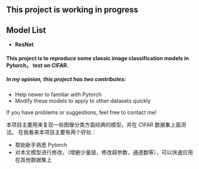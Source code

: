 
## This project is working in progress

## Model List

- **ResNet**


#### This project is to reproduce some classic image classification models in Pytorch， test on CIFAR.

##### In my opinion, this project has two contributes:

- Help newer to familiar with Pytorch
- Modify these models to apply to other datasets quickly

If you have problems or suggestions, feel free to contact me!


本项目主要用来复现一些图像分类方面经典的模型，并在 CIFAR 数据集上面测试。 在我看来本项目主要有两个好处：

- 帮助新手熟悉 Pytorch
- 对本文模型进行修改，（增删少量层，修改超参数，通道数等），可以快速应用在其他数据集上